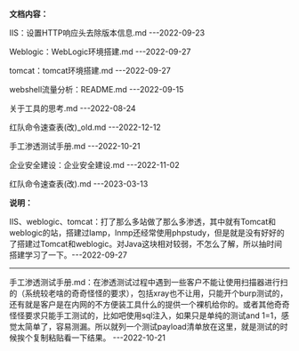**文档内容：**

IIS：设置HTTP响应头去除版本信息.md  ---2022-09-23

Weblogic：WebLogic环境搭建.md ---2022-09-27

tomcat：tomcat环境搭建.md ---2022-09-27

webshell流量分析：README.md ---2022-09-15

关于工具的思考.md ---2022-08-24

红队命令速查表(改)_old.md ---2022-12-12

手工渗透测试手册.md ---2022-10-21

企业安全建设：企业安全建设.md ---2022-11-02

红队命令速查表(改).md ---2023-03-13



**说明：**

IIS、weblogic、tomcat：打了那么多站做了那么多渗透，其中就有Tomcat和weblogic的站，搭建过lamp，lnmp还经常使用phpstudy，但是就是没有好好的了搭建过Tomcat和weblogic。对Java这块相对较弱，不怎么了解，所以抽时间搭建学习了一下。---2022-09-27

---

手工渗透测试手册.md：在渗透测试过程中遇到一些客户不能让使用扫描器进行扫的（系统较老啥的奇奇怪怪的要求），包括xray也不让用，只能开个burp测试的，还有就是客户是在内网的不方便装工具什么的提供一个裸机给你的。或者其他奇奇怪怪要求只能手工测试的，比如吧使用sql注入，如果只是单纯的测试and 1=1，感觉太简单了，容易测漏。所以就列一个测试payload清单放在这里，就是测试的时候挨个复制粘贴看一下结果。 ---2022-10-21

